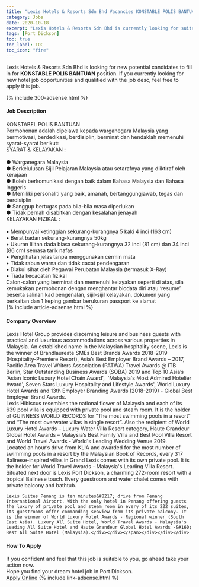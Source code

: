 ```yaml
---
title: "Lexis Hotels & Resorts Sdn Bhd Vacancies KONSTABLE POLIS BANTUAN" 
category: Jobs 
date: 2020-10-18 
excerpt: "Lexis Hotels & Resorts Sdn Bhd is currently looking for suitable person to fill in the KONSTABLE POLIS BANTUAN which positioned at Port Dickson" 
tags: [Port Dickson] 
toc: true 
toc_label: TOC 
toc_icon: "fire" 
--- 
```


<p>Lexis Hotels & Resorts Sdn Bhd is looking for new potential candidates to fill in for <b>KONSTABLE POLIS BANTUAN</b> position. If you currently looking for new hotel job opportunities and qualified with the job desc, feel free to apply this job.
</p>{% include 300-adsense.html %} 
<div><div><h4>Job Description</h4></div><div><div><span><div><div><div>KONSTABEL POLIS BANTUAN</div><div>Permohonan adalah dipelawa kepada warganegara Malaysia yang bermotivasi, berdedikasi, berdisiplin, berminat dan hendaklah memenuhi syarat-syarat berikut:</div><div>SYARAT &amp; KELAYAKAN :</div><div><br>&#9679; Warganegara Malaysia<br>&#9679; Berkelulusan Sijil Pelajaran Malaysia atau setarafnya yang diiktiraf oleh kerajaan<br>&#9679; Boleh berkomunikasi dengan baik dalam Bahasa Malaysia dan Bahasa Inggeris<br>&#9679; Memiliki personaliti yang baik, amanah, bertanggungjawab, tegas dan berdisiplin<br>&#9679; Sanggup bertugas pada bila-bila masa diperlukan<br>&#9679; Tidak pernah disabitkan dengan kesalahan jenayah</div><div>KELAYAKAN FIZIKAL :</div><div><br>&#8226; Mempunyai ketinggian sekurang-kurangnya 5 kaki 4 inci (163 cm)<br>&#8226; Berat badan sekurang-kurangnya 50kg<br>&#8226; Ukuran lilitan dada biasa sekurang-kurangnya 32 inci (81 cm) dan 34 inci (86 cm) semasa tarik nafas<br>&#8226; Penglihatan jelas tanpa menggunakan cermin mata<br>&#8226; Tidak rabun warna dan tidak cacat pendengaran<br>&#8226; Diakui sihat oleh Pegawai Perubatan Malaysia (termasuk X-Ray)<br>&#8226; Tiada kecacatan fizikal</div><div>Calon-calon yang berminat dan memenuhi kelayakan seperti di atas, sila kemukakan permohonan dengan menghantar biodata diri atau &#8216;resume&#8217; beserta salinan kad pengenalan, sijil-sijil kelayakan, dokumen yang berkaitan dan 1 keping gambar berukuran passport ke alamat</div></div></div></span></div></div></div> 
{% include article-adsense.html %} 
<div><div><h4>Company Overview</h4></div><div><div><span><div><div>
<div>
		Lexis Hotel Group provides discerning leisure and business guests with practical and luxurious accommodations across various properties in Malaysia. An established name in the Malaysian hospitality scene, Lexis is the winner of Brandlaureate SMEs Best Brands Awards 2018-2019 (Hospitality-Premiere Resort), Asia&#8217;s Best Employer Brand Awards &#8211; 2017, Pacific Area Travel Writers Association (PATWA) Travel Awards @ ITB Berlin, Star Outstanding Business Awards (SOBA) 2019 and Top 10 Asia&#8217;s 'Asian Iconic Luxury Hotel Chain Award',&#160; 'Malaysia's Most Admired Hotelier Award', Seven Stars Luxury Hospitality and Lifestyle Awards', World Luxury Hotel Awards and 13th Employer Branding Awards (2018-2019) - Global Best Employer Brand Awards.</div>
<div>
		Lexis Hibiscus resembles the national flower of Malaysia and each of its 639 pool villa is equipped with private pool and steam room. It is the holder of GUINNESS WORLD RECORDS for &#8220;The most swimming pools in a resort&#8221; and &#8220;The most overwater villas in single resort&#8221;. Also the recipient of World Luxury Hotel Awards &#8211; Luxury Water Villa Resort category, Haute Grandeur Global Hotel Awards &#8211; Malaysia&#8217;s Best Family Villa and Best Pool Villa Resort and World Travel Awards - World's Leading Wedding Venue 2019.</div>
<div>
		Located an hour&#8217;s drive from KLIA and awarded for the most number of swimming pools in a resort by the Malaysian Book of Records, every 317 Balinese-inspired villas in Grand Lexis comes with its own private pool. It is the holder for World Travel Awards - Malaysia's Leading Villa Resort.</div>
<div>
		Situated next door is Lexis Port Dickson, a charming 272-room resort with a tropical Balinese touch. Every guestroom and water chalet comes with private balcony and bathtub.</div>
	
	Lexis Suites Penang is ten minutes&#8217; drive from Penang International Airport. With the only hotel in Penang offering guests the luxury of private pool and steam room in every of its 222 suites, its guestrooms offer commanding seaview from its private balcony. It is the winner of World Luxury Hotel Awards - Regional winner (South East Asia). Luxury All Suite Hotel, World Travel Awards - Malaysia's Leading All Suite Hotel and Haute Grandeur Global Hotel Awards -&#160; Best All Suite Hotel (Malaysia).</div></div></span></div></div></div> 
#### How To Apply 
If you confident and feel that this job is suitable to you, go ahead take your action now. <br/> 
Hope you find your dream hotel job in Port Dickson. <br/> 
<a href="https://www.jobstreet.com.my/en/job/konstable-polis-bantuan-4399885?jobId=jobstreet-my-job-4399885" class="btn btn--info" target="_blank" rel="nofollow noopenner">Apply Online</a> 
{% include link-adsense.html %} 